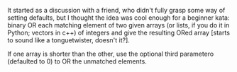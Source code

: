 It started as a discussion with a friend, who didn't fully grasp some way of setting defaults, but I thought the idea was cool enough for a beginner kata: binary OR each matching element of two given arrays (or lists, if you do it in Python; vectors in c++) of integers and give the resulting ORed array [starts to sound like a tonguetwister, doesn't it?].

If one array is shorter than the other, use the optional third parametero (defaulted to 0) to OR the unmatched elements.